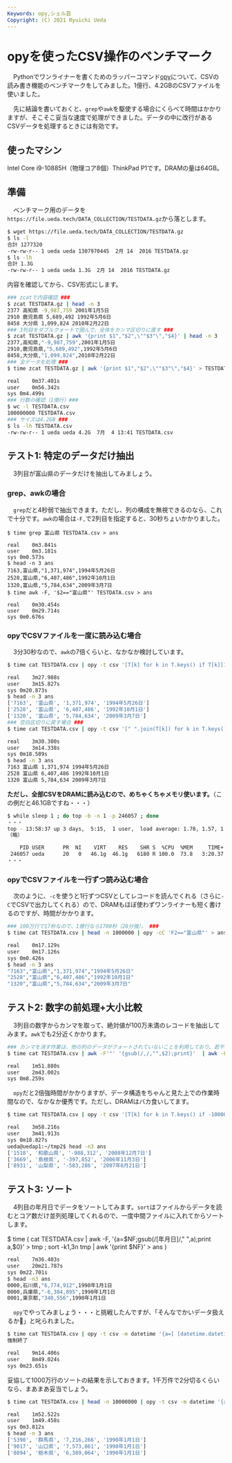 ```yaml
---
Keywords: opy,シェル芸
Copyright: (C) 2021 Ryuichi Ueda
---
```


# opyを使ったCSV操作のベンチマーク

　Pythonでワンライナーを書くためのラッパーコマンド[opy](/?page=opy)について、CSVの読み書き機能のベンチマークをしてみました。1億行、4.2GBのCSVファイルを使いました。


　先に結論を書いておくと、`grep`や`awk`を駆使する場合にくらべて時間はかかりますが、そこそこ妥当な速度で処理ができました。データの中に改行があるCSVデータを処理するときには有効です。

## 使ったマシン

Intel Core i9-10885H（物理コア8個）ThinkPad P1です。DRAMの量は64GB。


## 準備

　ベンチマーク用のデータを`https://file.ueda.tech/DATA_COLLECTION/TESTDATA.gz`から落とします。

```bash
$ wget https://file.ueda.tech/DATA_COLLECTION/TESTDATA.gz
$ ls -l
合計 1277320
-rw-rw-r-- 1 ueda ueda 1307970445  2月 14  2016 TESTDATA.gz
$ ls -lh
合計 1.3G
-rw-rw-r-- 1 ueda ueda 1.3G  2月 14  2016 TESTDATA.gz
```

内容を確認してから、CSV形式にします。

```bash
### zcatで内容確認 ###
$ zcat TESTDATA.gz | head -n 3
2377 高知県 -9,987,759 2001年1月5日
2910 鹿児島県 5,689,492 1992年5月6日
8458 大分県 1,099,824 2010年2月22日
### 3列目をダブルクォートで囲んで、全体をカンマ区切りに直す ###
$ zcat TESTDATA.gz | awk '{print $1","$2",\""$3"\","$4}' | head -n 3
2377,高知県,"-9,987,759",2001年1月5日
2910,鹿児島県,"5,689,492",1992年5月6日
8458,大分県,"1,099,824",2010年2月22日
### 全データを処理 ###
$ time zcat TESTDATA.gz | awk '{print $1","$2",\""$3"\","$4}' > TESTDATA.csv

real	0m37.401s
user	0m56.342s
sys	0m4.499s
### 行数の確認（1億行）###
$ wc -l TESTDATA.csv
100000000 TESTDATA.csv
### サイズは4.2GB ###
$ ls -lh TESTDATA.csv
-rw-rw-r-- 1 ueda ueda 4.2G  7月  4 13:41 TESTDATA.csv
```

## テスト1: 特定のデータだけ抽出

　3列目が富山県のデータだけを抽出してみましょう。


### grep、awkの場合

　`grep`だと4秒弱で抽出できます。ただし、列の構成を無視できるのなら、これで十分です。`awk`の場合は`-F,`で2列目を指定すると、30秒ちょいかかりました。

```
$ time grep 富山県 TESTDATA.csv > ans

real	0m3.841s
user	0m3.181s
sys	0m0.573s
$ head -n 3 ans
7163,富山県,"1,371,974",1994年5月26日
2528,富山県,"6,407,486",1992年10月1日
1320,富山県,"5,784,634",2009年3月7日
$ time awk -F, '$2=="富山県"' TESTDATA.csv > ans

real	0m30.454s
user	0m29.714s
sys	0m0.676s
```

### opyでCSVファイルを一度に読み込む場合

　3分30秒なので、`awk`の7倍くらいと、なかなか検討しています。

```bash
$ time cat TESTDATA.csv | opy -t csv '[T[k] for k in T.keys() if T[k][1] == "富山県"]' > ans

real	3m27.988s
user	3m15.827s
sys	0m20.873s
$ head -n 3 ans
['7163', '富山県', '1,371,974', '1994年5月26日']
['2528', '富山県', '6,407,486', '1992年10月1日']
['1320', '富山県', '5,784,634', '2009年3月7日']
### 空白区切りに戻す場合 ###
$ time cat TESTDATA.csv | opy -t csv '[" ".join(T[k]) for k in T.keys() if T[k][1] == "富山県"]' > ans

real	3m30.300s
user	3m14.338s
sys	0m18.589s
$ head -n 3 ans
7163 富山県 1,371,974 1994年5月26日
2528 富山県 6,407,486 1992年10月1日
1320 富山県 5,784,634 2009年3月7日
```

**ただし、全部CSVをDRAMに読み込むので、めちゃくちゃメモリ使います。**（この例だと46.1GBですね・・・）

```bash
$ while sleep 1 ; do top -b -n 1 -p 246057 ; done
・・・
top - 13:58:37 up 3 days,  5:15,  1 user,  load average: 1.78, 1.57, 1.23
（略）

    PID USER      PR  NI    VIRT    RES    SHR S  %CPU  %MEM     TIME+ COMMAND
 246057 ueda      20   0   46.1g  46.1g   6180 R 100.0  73.8   3:20.37 python3
・・・
```

### opyでCSVファイルを一行ずつ読み込む場合


　次のように、`-c`を使うと1行ずつCSVとしてレコードを読んでくれる（さらに`-C`でCSVで出力してくれる）ので、DRAMもほぼ使わずワンライナーも短く書けるのですが、時間がかかります。


```bash
### 100万行で17秒なので、1億行なら1700秒（28分強）。 ###
$ time cat TESTDATA.csv | head -n 1000000 | opy -cC 'F2=="富山県"' > ans

real	0m17.129s
user	0m17.126s
sys	0m0.426s
$ head -n 3 ans
"7163","富山県","1,371,974","1994年5月26日"
"2528","富山県","6,407,486","1992年10月1日"
"1320","富山県","5,784,634","2009年3月7日"
```

## テスト2: 数字の前処理+大小比較

　3列目の数字からカンマを取って、絶対値が100万未満のレコードを抽出してみます。`awk`でも2分近くかかります。


```bash
### カンマを消す作業は、他の列のデータがクォートされていないことを利用しており、若干ズルです。 ###
$ time cat TESTDATA.csv | awk -F'"' '{gsub(/,/,"",$2);print}'  | awk -F, '$3<1000000 && $3 > -1000000' > ans

real	1m51.880s
user	2m43.002s
sys	0m8.259s
```

　`opy`だと2倍強時間がかかりますが、データ構造をちゃんと見た上での作業時間なので、なかなか優秀です。ただし、DRAMはバカ食いしてます。

```bash
$ time cat TESTDATA.csv | opy -t csv '[T[k] for k in T.keys() if -1000000 < int(T[k][2].replace(",","")) < 1000000 ]' > ans

real	3m58.216s
user	3m41.913s
sys	0m18.827s
ueda@uedap1:~/tmp2$ head -n3 ans 
['1518', '和歌山県', '-988,312', '2008年12月7日']
['3669', '島根県', '-397,852', '2006年11月3日']
['8931', '山梨県', '-583,286', '2007年6月21日']
```

## テスト3: ソート


　4列目の年月日でデータをソートしてみます。`sort`はファイルからデータを読むとコア数だけ並列処理してくれるので、一度中間ファイルに入れてからソートします。

$ time  ( cat TESTDATA.csv | awk -F, '{a=$NF;gsub(/[年月日]/," ",a);print a,$0}' > tmp ; sort -k1,3n tmp | awk '{print $NF}' > ans )

```bash
real	7m36.403s
user	20m21.787s
sys	0m22.701s
$ head -n3 ans
0000,石川県,"6,774,912",1990年1月1日
0000,兵庫県,"-6,384,895",1990年1月1日
0001,東京都,"340,556",1990年1月1日
```

　`opy`でやってみましょう・・・と挑戦したんですが、「そんなでかいデータ扱えるか💢」と叱られました。


```bash
$ time cat TESTDATA.csv | opy -t csv -m datetime '{a=[ [datetime.datetime.strptime(e[3], "%Y年%m月%d日"),e] for e in T.values()]};{a.sort(key=lambda x:x[0])};[*[e[1] for e in a]]' > ans
強制終了

real	9m14.406s
user	8m49.024s
sys	0m23.651s
```


妥協して1000万行のソートの結果を示しておきます。1千万件で2分切るくらいなら、まあまあ妥当でしょう。


```bash
$ time cat TESTDATA.csv | head -n 10000000 | opy -t csv -m datetime '{a=[ [datetime.datetime.strptime(e[3], "%Y年%m月%d日"),e] for e in T.values()]};{a.sort(key=lambda x:x[0])};[*[e[1] for e in a]]' > ans

real	1m52.522s
user	1m49.458s
sys	0m3.812s
$ head -n 3 ans
['5390', '群馬県', '7,216,266', '1990年1月1日']
['9017', '山口県', '7,573,861', '1990年1月1日']
['0894', '栃木県', '6,389,064', '1990年1月1日']
```

